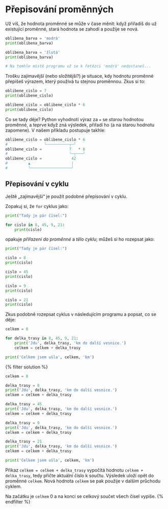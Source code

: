 # Přepisování proměnných

Už víš, že hodnota proměnné se může v čase měnit:
když přiřadíš do už existující proměnné, stará hodnota se zahodí
a použije se nová.

```python
oblibena_barva = 'modrá'
print(oblibena_barva)

oblibena_barva = 'žlutá'
print(oblibena_barva)

# Na tomhle místě programu už se k řetězci 'modrá' nedostaneš...
```

Trošku zajímavější (nebo složitější?) je situace, kdy hodnotu proměnné
přepíšeš výrazem, který používá tu stejnou proměnnou.
Zkus si to:


```python
oblibene_cislo = 7
print(oblibene_cislo)

oblibene_cislo = oblibene_cislo * 6
print(oblibene_cislo)
```

Co se tady děje?
Python vyhodnotí výraz za `=` se *starou* hodnotou proměnné, a teprve když
zná výsledek, přiřadí ho (a na starou hodnotu zapomene).
V našem příkladu postupuje takhle:

```python
oblibene_cislo = oblibene_cislo * 6
#                ╰──────────┬─╯
oblibene_cislo =            7   * 6
#                           ╰─┬───╯
oblibene_cislo =             42
#         ▲                  |
#         ╰──────────────────╯
```



## Přepisování v cyklu

Ještě „zajímavější“ je použít podobné přepisování v cyklu.

Zopakuj si, že `for` cyklus jako:

```python
print("Tady je pár čísel:")

for cislo in 8, 45, 9, 21:
    print(cislo)
```

opakuje *přiřazení do proměnné* a *tělo cyklu*; můžeš si ho rozepsat jako:

```python
print("Tady je pár čísel:")

cislo = 8
print(cislo)

cislo = 45
print(cislo)

cislo = 9
print(cislo)

cislo = 21
print(cislo)
```

Zkus podobně rozepsat cyklus v následujícím programu
a popsat, co se děje:

```python
celkem = 0

for delka_trasy in 8, 45, 9, 21:
    print('Jdu', delka_trasy, 'km do další vesnice.')
    celkem = celkem + delka_trasy

print('Celkem jsem ušla', celkem, 'km')
```


{% filter solution %}
```python
celkem = 0

delka_trasy = 8
print('Jdu', delka_trasy, 'km do další vesnice.')
celkem = celkem + delka_trasy

delka_trasy = 45
print('Jdu', delka_trasy, 'km do další vesnice.')
celkem = celkem + delka_trasy

delka_trasy = 9
print('Jdu', delka_trasy, 'km do další vesnice.')
celkem = celkem + delka_trasy

delka_trasy = 21
print('Jdu', delka_trasy, 'km do další vesnice.')
celkem = celkem + delka_trasy

print('Celkem jsem ušla', celkem, 'km')
```

Příkaz `celkem = celkem + delka_trasy` vypočítá hodnotu
`celkem + delka_trasy`, tedy přičte aktuální číslo k součtu.
Výsledek uloží opět do proměnné `celkem`.
Nová hodnota `celkem` se pak použije v dalším průchodu cyklem.

Na začátku je `celkem` 0 a na konci se celkový součet všech čísel vypíše.
{% endfilter %}
